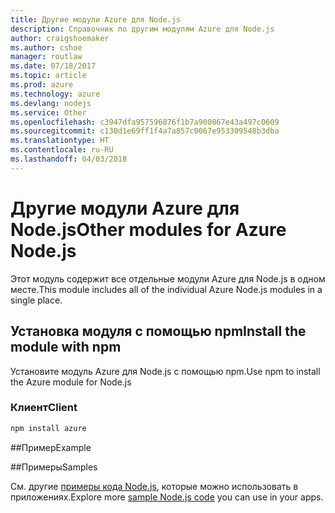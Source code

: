 ```yaml
---
title: Другие модули Azure для Node.js
description: Справочник по другим модулям Azure для Node.js
author: craigshoemaker
ms.author: cshoe
manager: routlaw
ms.date: 07/18/2017
ms.topic: article
ms.prod: azure
ms.technology: azure
ms.devlang: nodejs
ms.service: Other
ms.openlocfilehash: c3947dfa957596876f1b7a900867e43a497c0609
ms.sourcegitcommit: c130d1e69ff1f4a7a857c0067e953309548b3dba
ms.translationtype: HT
ms.contentlocale: ru-RU
ms.lasthandoff: 04/03/2018
---
```

# <a name="other-modules-for-azure-nodejs"></a><span data-ttu-id="5a3b8-103">Другие модули Azure для Node.js</span><span class="sxs-lookup"><span data-stu-id="5a3b8-103">Other modules for Azure Node.js</span></span>

<span data-ttu-id="5a3b8-104">Этот модуль содержит все отдельные модули Azure для Node.js в одном месте.</span><span class="sxs-lookup"><span data-stu-id="5a3b8-104">This module includes all of the individual Azure Node.js modules in a single place.</span></span>

## <a name="install-the-module-with-npm"></a><span data-ttu-id="5a3b8-105">Установка модуля с помощью npm</span><span class="sxs-lookup"><span data-stu-id="5a3b8-105">Install the module with npm</span></span>

<span data-ttu-id="5a3b8-106">Установите модуль Azure для Node.js с помощью npm.</span><span class="sxs-lookup"><span data-stu-id="5a3b8-106">Use npm to install the Azure module for Node.js</span></span>

### <a name="client"></a><span data-ttu-id="5a3b8-107">Клиент</span><span class="sxs-lookup"><span data-stu-id="5a3b8-107">Client</span></span>

```bash
npm install azure
```

##<a name="example"></a><span data-ttu-id="5a3b8-108">Пример</span><span class="sxs-lookup"><span data-stu-id="5a3b8-108">Example</span></span>

##<a name="samples"></a><span data-ttu-id="5a3b8-109">Примеры</span><span class="sxs-lookup"><span data-stu-id="5a3b8-109">Samples</span></span>

<span data-ttu-id="5a3b8-110">См. другие [примеры кода Node.js](https://azure.microsoft.com/resources/samples/?platform=nodejs), которые можно использовать в приложениях.</span><span class="sxs-lookup"><span data-stu-id="5a3b8-110">Explore more [sample Node.js code](https://azure.microsoft.com/resources/samples/?platform=nodejs) you can use in your apps.</span></span>
